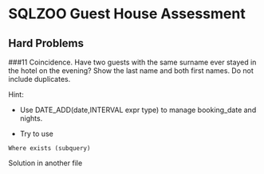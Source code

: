 # SQLZOO Guest House Assessment
## Hard Problems
###11
Coincidence. Have two guests with the same surname ever stayed in the hotel on the evening? 
Show the last name and both first names. Do not include duplicates.

Hint: 
* Use DATE_ADD(date,INTERVAL expr type) to manage booking_date and nights.

* Try to use 
```
Where exists (subquery)
```
      
Solution in another file
